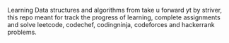 Learning Data structures and algorithms from take u forward yt by striver, this repo meant for track the progress of learning, complete assignments and solve leetcode, codechef, codingninja, codeforces and hackerrank problems. 
